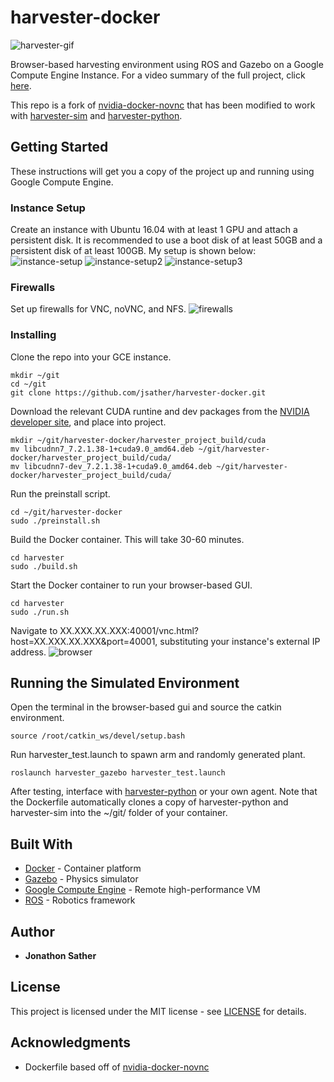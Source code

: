 # harvester-docker
![harvester-gif](https://imgur.com/0dghLur.gif)

Browser-based harvesting environment using ROS and Gazebo on a Google Compute Engine Instance. For a video summary of the full project, click [here](https://youtu.be/C6hrCVv2B-o). 

This repo is a fork of [nvidia-docker-novnc](https://github.com/willkessler/nvidia-docker-novnc) that has been modified to work with [harvester-sim](https://github.com/jsather/harvester-sim) and [harvester-python](https://github.com/jsather/harvester-python). 

## Getting Started
These instructions will get you a copy of the project up and running using Google Compute Engine.

### Instance Setup
Create an instance with Ubuntu 16.04 with at least 1 GPU and attach a persistent disk. It is recommended to use a boot disk of at least 50GB and a persistent disk of at least 100GB. My setup is shown below:
![instance-setup](https://imgur.com/WVu58PV.jpg)
![instance-setup2](https://imgur.com/jddeMSO.jpg)
![instance-setup3](https://imgur.com/IcreLCp.jpg)

### Firewalls
Set up firewalls for VNC, noVNC, and NFS.
![firewalls](https://imgur.com/X1HPRr3.jpg)

### Installing
Clone the repo into your GCE instance.
```
mkdir ~/git
cd ~/git
git clone https://github.com/jsather/harvester-docker.git
```

Download the relevant CUDA runtine and dev packages from the [NVIDIA developer site](https://developer.download.nvidia.com/compute/machine-learning/repos/ubuntu1604/x86_64/), and place into project. 
```
mkdir ~/git/harvester-docker/harvester_project_build/cuda
mv libcudnn7_7.2.1.38-1+cuda9.0_amd64.deb ~/git/harvester-docker/harvester_project_build/cuda/
mv libcudnn7-dev_7.2.1.38-1+cuda9.0_amd64.deb ~/git/harvester-docker/harvester_project_build/cuda/
```

Run the preinstall script.
```
cd ~/git/harvester-docker
sudo ./preinstall.sh
```

Build the Docker container. This will take 30-60 minutes.
```
cd harvester
sudo ./build.sh
```

Start the Docker container to run your browser-based GUI.
```
cd harvester
sudo ./run.sh
```
Navigate to XX.XXX.XX.XXX:40001/vnc.html?host=XX.XXX.XX.XXX&port=40001, substituting your instance's external IP address.
![browser](https://imgur.com/NgCbpDg.jpg)

## Running the Simulated Environment
Open the terminal in the browser-based gui and source the catkin environment.
```
source /root/catkin_ws/devel/setup.bash
```

Run harvester_test.launch to spawn arm and randomly generated plant.
``` 
roslaunch harvester_gazebo harvester_test.launch
```

After testing, interface with [harvester-python](https://github.com/jsather/harvester-python) or your own agent. Note that the Dockerfile automatically clones a copy of harvester-python and harvester-sim into the ~/git/ folder of your container.

## Built With
* [Docker](https://www.docker.com/) - Container platform 
* [Gazebo](http://gazebosim.org) - Physics simulator
* [Google Compute Engine](https://cloud.google.com/compute/) - Remote high-performance VM
* [ROS](https://www.ros.org) - Robotics framework

## Author

* **Jonathon Sather** 

## License
This project is licensed under the MIT license - see [LICENSE](LICENSE) for details.

## Acknowledgments
* Dockerfile based off of [nvidia-docker-novnc](https://github.com/willkessler/nvidia-docker-novnc)
